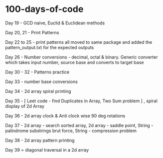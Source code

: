 # 100-days-of-code

Day 19 - GCD naive, Euclid & Euclidean methods
 
Day 20, 21 - Print Patterns 
 
Day 22 to 25 - print patterns all moved to same package and added the pattern_output.txt for the expected outputs
 
Day 26 - Number conversions - decimal, octal & binary. Generic converter which takes input number, source base and converts to target base

Day 30 - 32 - Patterns practice

Day 33 - number base conversions

Day 34 - 2d array spiral printing

Day 35 - [ Leet code - find Duplicates in Array, Two Sum problem ] , spiral display of 2d Array

Day 36 - 2d array clock  & Anti clock wise 90 deg rotations

Day 37 - 2d array - search sorted array, 2d array - saddle point, String - palindrome substrings brut force, String - compression problem

Day 38 - 2d array pattern printing

Day 39 =  diagonal traversal in a 2d array
